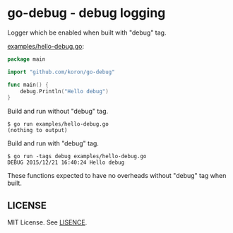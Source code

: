 # go-debug - debug logging

Logger which be enabled when built with "debug" tag.

[examples/hello-debug.go](./examples/hello-debug.go):

```go
package main

import "github.com/koron/go-debug"

func main() {
	debug.Println("Hello debug")
}
```

Build and run without "debug" tag.

    $ go run examples/hello-debug.go
    (nothing to output)

Build and run with "debug" tag.

    $ go run -tags debug examples/hello-debug.go
    DEBUG 2015/12/21 16:40:24 Hello debug

These functions expected to have no overheads without "debug" tag when built.


## LICENSE

MIT License.  See [LISENCE](./LICENSE).
